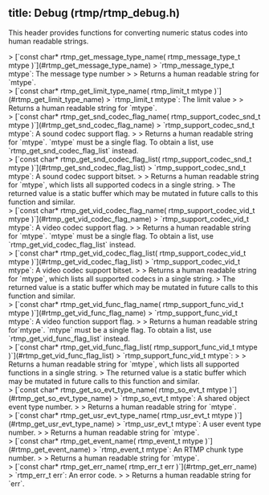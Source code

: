 title: Debug (rtmp/rtmp_debug.h)
--------------------------------------

This header provides functions for converting numeric status codes into human readable strings.

<div id="rtmp_get_message_type_name"></div>
> [`const char* rtmp_get_message_type_name( rtmp_message_type_t mtype )`](#rtmp_get_message_type_name)
> `rtmp_message_type_t mtype`: The message type number
>
> Returns a human readable string for `mtype`.

<div id="rtmp_get_limit_type_name"></div>
> [`const char* rtmp_get_limit_type_name( rtmp_limit_t mtype )`](#rtmp_get_limit_type_name)
> `rtmp_limit_t mtype`: The limit value
>
> Returns a human readable string for `mtype`.

<div id="rtmp_get_snd_codec_flag_name"></div>
> [`const char* rtmp_get_snd_codec_flag_name( rtmp_support_codec_snd_t mtype )`](#rtmp_get_snd_codec_flag_name)
> `rtmp_support_codec_snd_t mtype`: A sound codec support flag.
>
> Returns a human readable string for `mtype`. `mtype` must be a single flag. To obtain a list, use `rtmp_get_snd_codec_flag_list` instead.

<div id="rtmp_get_snd_codec_flag_list"></div>
> [`const char* rtmp_get_snd_codec_flag_list( rtmp_support_codec_snd_t mtype )`](#rtmp_get_snd_codec_flag_list)
> `rtmp_support_codec_snd_t mtype`: A sound codec support bitset.
>
> Returns a human readable string for `mtype`, which lists all supported codecs in a single string.
> The returned value is a static buffer which may be mutated in future calls to this function and similar.

<div id="rtmp_get_vid_codec_flag_name"></div>
> [`const char* rtmp_get_vid_codec_flag_name( rtmp_support_codec_vid_t mtype )`](#rtmp_get_vid_codec_flag_name)
> `rtmp_support_codec_vid_t mtype`: A video codec support flag.
>
> Returns a human readable string for `mtype`. `mtype` must be a single flag. To obtain a list, use `rtmp_get_vid_codec_flag_list` instead.

<div id="rtmp_get_vid_codec_flag_list"></div>
> [`const char* rtmp_get_vid_codec_flag_list( rtmp_support_codec_vid_t mtype )`](#rtmp_get_vid_codec_flag_list)
> `rtmp_support_codec_vid_t mtype`: A video codec support bitset.
>
> Returns a human readable string for `mtype`, which lists all supported codecs in a single string.
> The returned value is a static buffer which may be mutated in future calls to this function and similar.

<div id="rtmp_get_vid_func_flag_name"></div>
> [`const char* rtmp_get_vid_func_flag_name( rtmp_support_func_vid_t mtype )`](#rtmp_get_vid_func_flag_name)
> `rtmp_support_func_vid_t mtype`: A video function support flag.
>
> Returns a human readable string for`mtype`. `mtype` must be a single flag. To obtain a list, use `rtmp_get_vid_func_flag_list` instead.

<div id="rtmp_get_vid_func_flag_list"></div>
> [`const char* rtmp_get_vid_func_flag_list( rtmp_support_func_vid_t mtype )`](#rtmp_get_vid_func_flag_list)
> `rtmp_support_func_vid_t mtype`: 
>
> Returns a human readable string for `mtype`, which lists all supported functions in a single string.
> The returned value is a static buffer which may be mutated in future calls to this function and similar.

<div id="rtmp_get_so_evt_type_name"></div>
> [`const char* rtmp_get_so_evt_type_name( rtmp_so_evt_t mtype )`](#rtmp_get_so_evt_type_name)
> `rtmp_so_evt_t mtype`: A shared object event type number.
>
> Returns a human readable string for `mtype`.

<div id="rtmp_get_usr_evt_type_name"></div>
> [`const char* rtmp_get_usr_evt_type_name( rtmp_usr_evt_t mtype )`](#rtmp_get_usr_evt_type_name)
> `rtmp_usr_evt_t mtype`: A user event type number.
>
> Returns a human readable string for `mtype`.

<div id="rtmp_get_event_name"></div>
> [`const char* rtmp_get_event_name( rtmp_event_t mtype )`](#rtmp_get_event_name)
> `rtmp_event_t mtype`: An RTMP chunk type number.
>
> Returns a human readable string for `mtype`.

<div id="rtmp_get_err_name"></div>
> [`const char* rtmp_get_err_name( rtmp_err_t err )`](#rtmp_get_err_name)
> `rtmp_err_t err`: An error code.
>
> Returns a human readable string for `err`.